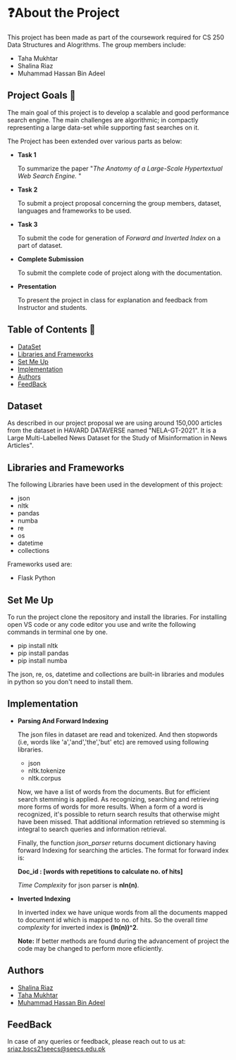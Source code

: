 
# ❓About the Project

This project has been made as part of the coursework required for CS 250 Data Structures and Alogrithms. The group members include: 


* Taha Mukhtar
* Shalina Riaz
* Muhammad Hassan Bin Adeel

## Project Goals 🥅

The main goal of this project is to develop a scalable and good performance search engine. The main challenges are algorithmic; in compactly representing a large data-set while supporting fast searches on it. 


The Project has been extended over various parts as below:
*  **Task 1**
    
    To summarize the paper "*The Anatomy of a Large-Scale Hypertextual Web Search Engine.* "
*  **Task 2**

    To submit a project proposal concerning the group members, dataset, languages and frameworks to be used.
*  **Task 3**

    To submit the code for generation of *Forward and Inverted Index* on a part of dataset.
*  **Complete Submission**

    To submit the complete code of project along with the documentation.

* **Presentation**

    To present the project in class for explanation and feedback from Instructor and students.



## Table of Contents 📃
* [DataSet](#Dataset)
* [Libraries and Frameworks](#Libraries-and-Frameworks)
* [Set Me Up](#Set-Me-Up)
* [Implementation](#Implementation)
* [Authors](#Authors)
* [FeedBack](#FeedBack)
## Dataset
As described in our project proposal we are using around 150,000 articles from the dataset in HAVARD DATAVERSE named "NELA-GT-2021". It is a Large Multi-Labelled News Dataset for the Study of Misinformation in News Articles".
## Libraries and Frameworks
The following Libraries have been used in the development of this project:

* json
* nltk
* pandas
* numba
* re
* os
* datetime
* collections

Frameworks used are:

* Flask Python

## Set Me Up
To run the project clone the repository and install the libraries. For installing open VS code or any code editor you use and write the following commands in terminal one by one.

* pip install nltk
* pip install pandas
* pip install numba

The json, re, os, datetime and collections are built-in libraries and modules in python so you don't need to install them.
## Implementation

* **Parsing And Forward Indexing**

    The json files in dataset are read and tokenized. And then stopwords (i.e, words like 'a','and','the','but' etc) are removed using following libraries.
    * json
    * nltk.tokenize
    * nltk.corpus
    
    Now, we have a list of words from the documents. But for efficient search stemming is applied. As recognizing, searching and retrieving more forms of words for  more results. When a form of a word is recognized, it's possible to return search results that otherwise might have been missed. That additional information retrieved so stemming is integral to search queries and information retrieval. 

    Finally, the function *json_parser* returns document dictionary having forward Indexing for searching the articles.
    The format for forward index is: 
    
    **Doc_id : [words with repetitions to calculate no. of hits]**
    
    *Time Complexity* for json parser is **nln(n)**.
* **Inverted Indexing**

    In inverted index we have unique words from all the documents mapped to document id which is mapped to no. of hits. So the overall *time complexity* for inverted index is **(ln(n))^2**.

    **Note:** If better methods are found during the advancement of project the code may be changed to perform more efiiciently. 
## Authors

- [Shalina Riaz](https://github.com/shalinaariaaz)
- [Taha Mukhtar](https://github.com/tahamukhtar20)
- [Muhammad Hassan Bin Adeel](https://github.com/mhba18094)

## FeedBack
In case of any queries or feedback, please reach out to us at: sriaz.bscs21seecs@seecs.edu.pk
